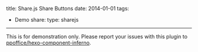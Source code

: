 title: Share.js Share Buttons
date: 2014-01-01
tags:
- Demo
share:
    type: sharejs
---

<div class="notification is-warning is-size-6">
This is for demonstration only.
Please report your issues with this plugin to 
<a href="https://github.com/ppoffice/hexo-component-inferno">ppoffice/hexo-component-inferno</a>.
</div>
